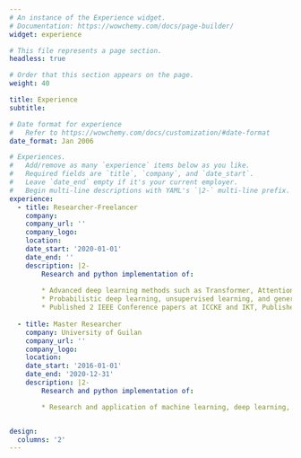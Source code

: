```yaml
---
# An instance of the Experience widget.
# Documentation: https://wowchemy.com/docs/page-builder/
widget: experience

# This file represents a page section.
headless: true

# Order that this section appears on the page.
weight: 40

title: Experience
subtitle:

# Date format for experience
#   Refer to https://wowchemy.com/docs/customization/#date-format
date_format: Jan 2006

# Experiences.
#   Add/remove as many `experience` items below as you like.
#   Required fields are `title`, `company`, and `date_start`.
#   Leave `date_end` empty if it's your current employer.
#   Begin multi-line descriptions with YAML's `|2-` multi-line prefix.
experience:
  - title: Researcher-Freelancer
    company: 
    company_url: ''
    company_logo: 
    location: 
    date_start: '2020-01-01'
    date_end: ''
    description: |2-
        Research and python implementation of:
        
        * Advanced deep learning methods such as Transformer, Attention, GNN, and AE using customized loss function and maximum likelihood principle
        * Probabilistic deep learning, unsupervised learning, and generative modeling such as VAE, GAN, pix2pix, Cycle GAN, Normalizing flows, PixelCNN and WaveNet
        * Published 2 IEEE Conference papers at ICCKE and IKT, Published 1 journal paper at multimedia tools and application, submitted 1 journal paper at visual computer
        
  - title: Master Researcher
    company: University of Guilan
    company_url: ''
    company_logo: 
    location: 
    date_start: '2016-01-01'
    date_end: '2020-12-31'
    description: |2-
        Research and python implementation of:

        * Research and application of machine learning, deep learning, pattern recognition and its application for computer vision


design:
  columns: '2'
---
```

